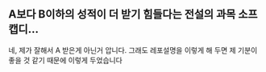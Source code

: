 ## A보다 B이하의 성적이 더 받기 힘들다는 전설의 과목 소프캡디... 
네, 제가 잘해서 A 받은게 아닌거 압니다. 그래도 레포설명을 이렇게 해 두면 제 기분이 좋을 것 같기 때문에 이렇게 두었습니다
